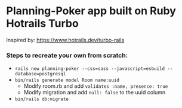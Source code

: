 # Planning-Poker app built on Ruby Hotrails Turbo

Inspired by: https://www.hotrails.dev/turbo-rails

### Steps to recreate your own from scratch:

- `rails new planning-poker --css=sass --javascript=esbuild --database=postgresql`
- `bin/rails generate model Room name:uuid`
    - Modify room.rb and add `validates :name, presence: true`
    - Modify migration and add `null: false` to the uuid column
- `bin/rails db:migrate`